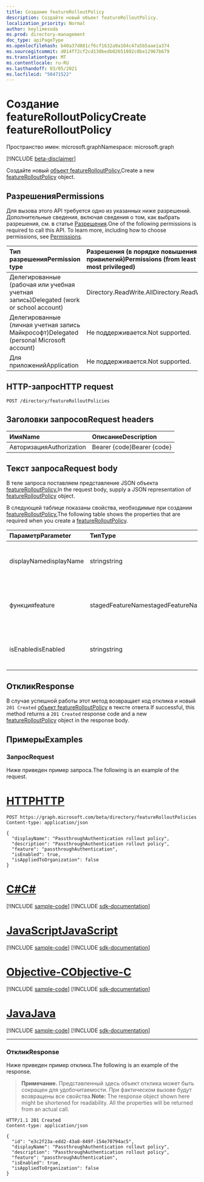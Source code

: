 ```yaml
---
title: Создание featureRolloutPolicy
description: Создайте новый объект featureRolloutPolicy.
localization_priority: Normal
author: keylimesoda
ms.prod: directory-management
doc_type: apiPageType
ms.openlocfilehash: b40a37d881cf6cf1632a9a104c47a5b5aae1a374
ms.sourcegitcommit: d014f72cf2cd130bedb02651092c0be12967b679
ms.translationtype: MT
ms.contentlocale: ru-RU
ms.lasthandoff: 03/05/2021
ms.locfileid: "50471522"
---
```

# <a name="create-featurerolloutpolicy"></a><span data-ttu-id="78c56-103">Создание featureRolloutPolicy</span><span class="sxs-lookup"><span data-stu-id="78c56-103">Create featureRolloutPolicy</span></span>

<span data-ttu-id="78c56-104">Пространство имен: microsoft.graph</span><span class="sxs-lookup"><span data-stu-id="78c56-104">Namespace: microsoft.graph</span></span>

[!INCLUDE [beta-disclaimer](../../includes/beta-disclaimer.md)]

<span data-ttu-id="78c56-105">Создайте новый [объект featureRolloutPolicy.](../resources/featurerolloutpolicy.md)</span><span class="sxs-lookup"><span data-stu-id="78c56-105">Create a new [featureRolloutPolicy](../resources/featurerolloutpolicy.md) object.</span></span>

## <a name="permissions"></a><span data-ttu-id="78c56-106">Разрешения</span><span class="sxs-lookup"><span data-stu-id="78c56-106">Permissions</span></span>

<span data-ttu-id="78c56-p101">Для вызова этого API требуется одно из указанных ниже разрешений. Дополнительные сведения, включая сведения о том, как выбрать разрешения, см. в статье [Разрешения](/graph/permissions-reference).</span><span class="sxs-lookup"><span data-stu-id="78c56-p101">One of the following permissions is required to call this API. To learn more, including how to choose permissions, see [Permissions](/graph/permissions-reference).</span></span>

| <span data-ttu-id="78c56-109">Тип разрешения</span><span class="sxs-lookup"><span data-stu-id="78c56-109">Permission type</span></span>                        | <span data-ttu-id="78c56-110">Разрешения (в порядке повышения привилегий)</span><span class="sxs-lookup"><span data-stu-id="78c56-110">Permissions (from least to most privileged)</span></span> |
|:---------------------------------------|:--------------------------------------------|
| <span data-ttu-id="78c56-111">Делегированные (рабочая или учебная учетная запись)</span><span class="sxs-lookup"><span data-stu-id="78c56-111">Delegated (work or school account)</span></span>     | <span data-ttu-id="78c56-112">Directory.ReadWrite.All</span><span class="sxs-lookup"><span data-stu-id="78c56-112">Directory.ReadWrite.All</span></span> |
| <span data-ttu-id="78c56-113">Делегированные (личная учетная запись Майкрософт)</span><span class="sxs-lookup"><span data-stu-id="78c56-113">Delegated (personal Microsoft account)</span></span> | <span data-ttu-id="78c56-114">Не поддерживается.</span><span class="sxs-lookup"><span data-stu-id="78c56-114">Not supported.</span></span> |
| <span data-ttu-id="78c56-115">Для приложений</span><span class="sxs-lookup"><span data-stu-id="78c56-115">Application</span></span>                            | <span data-ttu-id="78c56-116">Не поддерживается.</span><span class="sxs-lookup"><span data-stu-id="78c56-116">Not supported.</span></span> |

## <a name="http-request"></a><span data-ttu-id="78c56-117">HTTP-запрос</span><span class="sxs-lookup"><span data-stu-id="78c56-117">HTTP request</span></span>

<!-- { "blockType": "ignored" } -->

```http
POST /directory/featureRolloutPolicies
```

## <a name="request-headers"></a><span data-ttu-id="78c56-118">Заголовки запросов</span><span class="sxs-lookup"><span data-stu-id="78c56-118">Request headers</span></span>

| <span data-ttu-id="78c56-119">Имя</span><span class="sxs-lookup"><span data-stu-id="78c56-119">Name</span></span>          | <span data-ttu-id="78c56-120">Описание</span><span class="sxs-lookup"><span data-stu-id="78c56-120">Description</span></span>   |
|:--------------|:--------------|
| <span data-ttu-id="78c56-121">Авторизация</span><span class="sxs-lookup"><span data-stu-id="78c56-121">Authorization</span></span> | <span data-ttu-id="78c56-122">Bearer {code}</span><span class="sxs-lookup"><span data-stu-id="78c56-122">Bearer {code}</span></span> |

## <a name="request-body"></a><span data-ttu-id="78c56-123">Текст запроса</span><span class="sxs-lookup"><span data-stu-id="78c56-123">Request body</span></span>

<span data-ttu-id="78c56-124">В теле запроса поставляем представление JSON объекта [featureRolloutPolicy.](../resources/featurerolloutpolicy.md)</span><span class="sxs-lookup"><span data-stu-id="78c56-124">In the request body, supply a JSON representation of [featureRolloutPolicy](../resources/featurerolloutpolicy.md) object.</span></span>

<span data-ttu-id="78c56-125">В следующей таблице показаны свойства, необходимые при создании [featureRolloutPolicy.](../resources/featurerolloutpolicy.md)</span><span class="sxs-lookup"><span data-stu-id="78c56-125">The following table shows the properties that are required when you create a [featureRolloutPolicy](../resources/featurerolloutpolicy.md).</span></span>

| <span data-ttu-id="78c56-126">Параметр</span><span class="sxs-lookup"><span data-stu-id="78c56-126">Parameter</span></span> | <span data-ttu-id="78c56-127">Тип</span><span class="sxs-lookup"><span data-stu-id="78c56-127">Type</span></span> | <span data-ttu-id="78c56-128">Описание</span><span class="sxs-lookup"><span data-stu-id="78c56-128">Description</span></span>|
|:---------------|:--------|:----------|
|<span data-ttu-id="78c56-129">displayName</span><span class="sxs-lookup"><span data-stu-id="78c56-129">displayName</span></span> |<span data-ttu-id="78c56-130">string</span><span class="sxs-lookup"><span data-stu-id="78c56-130">string</span></span> |<span data-ttu-id="78c56-131">Имя отображения для этой политики выкатки функций.</span><span class="sxs-lookup"><span data-stu-id="78c56-131">The display name for this feature rollout policy.</span></span>|
|<span data-ttu-id="78c56-132">функция</span><span class="sxs-lookup"><span data-stu-id="78c56-132">feature</span></span> |<span data-ttu-id="78c56-133">stagedFeatureName</span><span class="sxs-lookup"><span data-stu-id="78c56-133">stagedFeatureName</span></span> |<span data-ttu-id="78c56-134">Функция, которая будет выкатываться с помощью этой политики.</span><span class="sxs-lookup"><span data-stu-id="78c56-134">The feature that would be rolled out using this policy.</span></span>|
|<span data-ttu-id="78c56-135">isEnabled</span><span class="sxs-lookup"><span data-stu-id="78c56-135">isEnabled</span></span> |<span data-ttu-id="78c56-136">string</span><span class="sxs-lookup"><span data-stu-id="78c56-136">string</span></span> |<span data-ttu-id="78c56-137">Указывает, включена ли выкатка функций.</span><span class="sxs-lookup"><span data-stu-id="78c56-137">Indicates whether the feature rollout is enabled.</span></span>|

## <a name="response"></a><span data-ttu-id="78c56-138">Отклик</span><span class="sxs-lookup"><span data-stu-id="78c56-138">Response</span></span>

<span data-ttu-id="78c56-139">В случае успешной работы этот метод возвращает код отклика и новый `201 Created` [объект featureRolloutPolicy](../resources/featurerolloutpolicy.md) в тексте ответа.</span><span class="sxs-lookup"><span data-stu-id="78c56-139">If successful, this method returns a `201 Created` response code and a new [featureRolloutPolicy](../resources/featurerolloutpolicy.md) object in the response body.</span></span>

## <a name="examples"></a><span data-ttu-id="78c56-140">Примеры</span><span class="sxs-lookup"><span data-stu-id="78c56-140">Examples</span></span>

### <a name="request"></a><span data-ttu-id="78c56-141">Запрос</span><span class="sxs-lookup"><span data-stu-id="78c56-141">Request</span></span>

<span data-ttu-id="78c56-142">Ниже приведен пример запроса.</span><span class="sxs-lookup"><span data-stu-id="78c56-142">The following is an example of the request.</span></span>

# <a name="http"></a>[<span data-ttu-id="78c56-143">HTTP</span><span class="sxs-lookup"><span data-stu-id="78c56-143">HTTP</span></span>](#tab/http)
<!-- {
  "blockType": "request",
  "name": "create_featurerolloutpolicy_from_directory"
}-->

```http
POST https://graph.microsoft.com/beta/directory/featureRolloutPolicies
Content-type: application/json

{
  "displayName": "PassthroughAuthentication rollout policy",
  "description": "PassthroughAuthentication rollout policy",
  "feature": "passthroughAuthentication",
  "isEnabled": true,
  "isAppliedToOrganization": false
}
```
# <a name="c"></a>[<span data-ttu-id="78c56-144">C#</span><span class="sxs-lookup"><span data-stu-id="78c56-144">C#</span></span>](#tab/csharp)
[!INCLUDE [sample-code](../includes/snippets/csharp/create-featurerolloutpolicy-from-directory-csharp-snippets.md)]
[!INCLUDE [sdk-documentation](../includes/snippets/snippets-sdk-documentation-link.md)]

# <a name="javascript"></a>[<span data-ttu-id="78c56-145">JavaScript</span><span class="sxs-lookup"><span data-stu-id="78c56-145">JavaScript</span></span>](#tab/javascript)
[!INCLUDE [sample-code](../includes/snippets/javascript/create-featurerolloutpolicy-from-directory-javascript-snippets.md)]
[!INCLUDE [sdk-documentation](../includes/snippets/snippets-sdk-documentation-link.md)]

# <a name="objective-c"></a>[<span data-ttu-id="78c56-146">Objective-C</span><span class="sxs-lookup"><span data-stu-id="78c56-146">Objective-C</span></span>](#tab/objc)
[!INCLUDE [sample-code](../includes/snippets/objc/create-featurerolloutpolicy-from-directory-objc-snippets.md)]
[!INCLUDE [sdk-documentation](../includes/snippets/snippets-sdk-documentation-link.md)]

# <a name="java"></a>[<span data-ttu-id="78c56-147">Java</span><span class="sxs-lookup"><span data-stu-id="78c56-147">Java</span></span>](#tab/java)
[!INCLUDE [sample-code](../includes/snippets/java/create-featurerolloutpolicy-from-directory-java-snippets.md)]
[!INCLUDE [sdk-documentation](../includes/snippets/snippets-sdk-documentation-link.md)]

---


### <a name="response"></a><span data-ttu-id="78c56-148">Отклик</span><span class="sxs-lookup"><span data-stu-id="78c56-148">Response</span></span>

<span data-ttu-id="78c56-149">Ниже приведен пример отклика.</span><span class="sxs-lookup"><span data-stu-id="78c56-149">The following is an example of the response.</span></span>

> <span data-ttu-id="78c56-p102">**Примечание.** Представленный здесь объект отклика может быть сокращен для удобочитаемости. При фактическом вызове будут возвращены все свойства.</span><span class="sxs-lookup"><span data-stu-id="78c56-p102">**Note:** The response object shown here might be shortened for readability. All the properties will be returned from an actual call.</span></span>

<!-- {
  "blockType": "response",
  "truncated": true,
  "@odata.type": "microsoft.graph.featureRolloutPolicy"
} -->

```http
HTTP/1.1 201 Created
Content-type: application/json

{
  "id": "e3c2f23a-edd2-43a8-849f-154e70794ac5",
  "displayName": "PassthroughAuthentication rollout policy",
  "description": "PassthroughAuthentication rollout policy",
  "feature": "passthroughAuthentication",
  "isEnabled": true,
  "isAppliedToOrganization": false
}
```

<!-- uuid: 16cd6b66-4b1a-43a1-adaf-3a886856ed98
2019-02-04 14:57:30 UTC -->
<!-- {
  "type": "#page.annotation",
  "description": "Create featureRolloutPolicy",
  "keywords": "",
  "section": "documentation",
  "tocPath": ""
}-->


